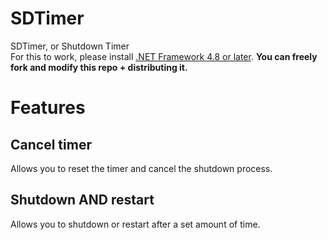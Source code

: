 # SDTimer
SDTimer, or Shutdown Timer  
For this to work, please install [.NET Framework 4.8 or later](https://dotnet.microsoft.com/en-us/download/dotnet-framework).
 **You can freely fork and modify this repo + distributing it.**  
# Features  
## Cancel timer  
Allows you to reset the timer and cancel the shutdown process.  
## Shutdown AND restart
Allows you to shutdown or restart after a set amount of time.
